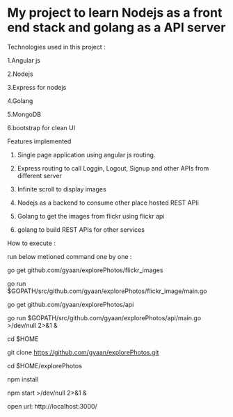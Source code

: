 # My project to learn Nodejs as a front end stack and golang as a API server

Technologies used in this project :

1.Angular js 

2.Nodejs 

3.Express for nodejs

4.Golang

5.MongoDB

6.bootstrap for clean UI

Features implemented

1. Single page application using angular js routing.

2. Express routing to call Loggin, Logout, Signup and other APIs from different server

3. Infinite scroll to display images 

4. Nodejs as a backend to consume other place hosted REST APIi  

5. Golang to get the images from flickr using flickr api

6. golang to build REST APIs for other services 

How to execute : 

run below metioned command one by one :

go get github.com/gyaan/explorePhotos/flickr_images

go run $GOPATH/src/github.com/gyaan/explorePhotos/flickr_image/main.go

go get github.com/gyaan/explorePhotos/api

go run $GOPATH/src/github.com/gyaan/explorePhotos/api/main.go  >/dev/null 2>&1 &

cd $HOME

git clone https://github.com/gyaan/explorePhotos.git

cd $HOME/explorePhotos

npm install 

npm start  >/dev/null 2>&1 &
 
open url: http://localhost:3000/	